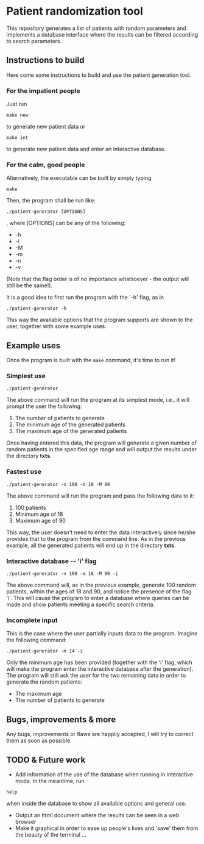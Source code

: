 # Patient randomization tool

This repository generates a list of patients with random parameters
and implements a database interface where the results can be filtered
according to search parameters.

## Instructions to build

Here come some instructions to build and use the patient generation tool.
### For the impatient people
Just run

`make new`

to generate new patient data or

`make int`

to generate new patient data and enter an interactive database.

### For the calm, good people
Alternatively, the executable can be built by simply typing

`make`

Then, the program shall be run like:

`./patient-generator [OPTIONS]`

, where [OPTIONS] can be any of the following:

* -h
* -i
* -M
* -m
* -n
* -v

(Note that the flag order is of no importance whatsoever - the output will still be the same!).

It is a good idea to first run the program with the '-h' flag, as in

`./patient-generator -h`

This way the available options that the program supports are shown to the user, together with some example uses.

## Example uses
Once the program is built with the `make` command, it's time to run it!
### Simplest use

`./patient-generator`

The above command will run the program at its simplest mode, i.e., it will prompt the user the following:
1. The number of patients to generate
2. The minimum age of the generated patients
3. The maximum age of the generated patients

Once having entered this data, the program will generate a given number of random patients in the specified age range and will output the results under the directory __txts__.
### Fastest use

`./patient-generator -n 100 -m 18 -M 90`

The above command will run the program and pass the following data to it:
1. 100 patients
2. Minimum age of 18
3. Maximum age of 90

This way, the user doesn't need to enter the data interactively since he/she provides that to the program from the command line.
As in the previous example, all the generated patients will end up in the directory __txts__.
### Interactive database -- 'i' flag

`./patient-generator -n 100 -m 18 -M 90 -i`

The above command will, as in the previous example, generate 100 random patients, within the ages of 18 and 90, and notice the presence of the flag 'i'. This will cause the program to enter a database where queries can be made and show patients meeting a specific search criteria.
### Incomplete input
This is the case where the user partially inputs data to the program. Imagine the following command:

`./patient-generator -m 14 -i`

*Only* the minimum age has been provided (together with the 'i' flag, which will make the program enter the interactive database after the generation). The program will still ask the user for the two remaining data in order to generate the random patients:
* The maximum age
* The number of patients to generate

## Bugs, improvements & more
Any bugs, improvements or flaws are happily accepted, I will try to correct them as soon as possible.

## TODO & Future work
* Add information of the use of the database when running in interactive mode. In the meantime, run

`help`

when inside the database to show all available options and general use.
* Output an html document where the results can be seen in a web browser
* Make it graphical in order to ease up people's lives and 'save' them from the beauty of the terminal ...
